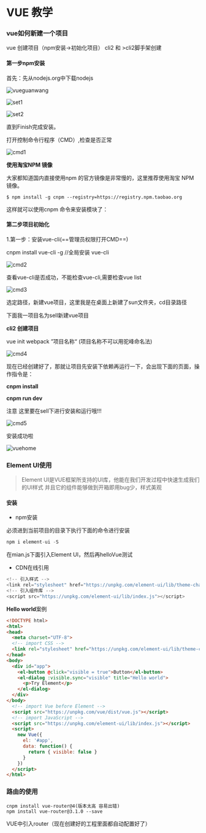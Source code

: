 # VUE 教学



### vue如何新建一个项目

vue 创建项目（npm安装→初始化项目）
cli2 和 >cli2脚手架创建

#### 第一步npm安装

首先：先从nodejs.org中下载nodejs

![vueguanwang](img/vueguanwang.jpg)

![set1](img/set1.jpg)

![set2](img/set2.jpg)

直到Finish完成安装。

打开控制命令行程序（CMD）,检查是否正常

![cmd1](img/cmd1.jpg)

**使用淘宝NPM 镜像**

大家都知道国内直接使用npm 的官方镜像是非常慢的，这里推荐使用淘宝 NPM 镜像。

`$ npm install -g cnpm --registry=https://registry.npm.taobao.org`

这样就可以使用cnpm 命令来安装模块了：

#### 第二步项目初始化

1.第一步：安装vue-cli(==管理员权限打开CMD==)

cnpm install vue-cli -g   //全局安装 vue-cli

![cmd2](img/cmd2.jpg)

查看vue-cli是否成功，不能检查vue-cli,需要检查vue list

![cmd3](img/cmd3.jpg)



选定路径，新建vue项目，这里我是在桌面上新建了sun文件夹，cd目录路径

下面我一项目名为sell新建vue项目

**cli2 创建项目** 

vue init webpack ”项目名称“ (项目名称不可以用驼峰命名法)

![cmd4](img/cmd4.jpg)

现在已经创建好了，那就让项目先安装下依赖再运行一下，会出现下面的页面，操作指令是：

**cnpm install**

**cnpm run dev**

注意 这里要在sell下进行安装和运行哦!!!

![cmd5](img/cmd5.jpg)



安装成功啦

![vuehome](img/vuehome.jpg)

### Element UI使用

> Element UI是VUE框架所支持的UI库，他能在我们开发过程中快速生成我们的UI样式
> 并且它的组件能够做到开箱即用bug少，样式美观

#### 安装

* npm安装

必须进到当前项目的目录下执行下面的命令进行安装

~~~javascript
npm i element-ui -S
~~~

在mian.js下面引入Element UI，然后再helloVue测试

* CDN在线引用

~~~javascript
<!-- 引入样式 -->
<link rel="stylesheet" href="https://unpkg.com/element-ui/lib/theme-chalk/index.css">
<!-- 引入组件库 -->
<script src="https://unpkg.com/element-ui/lib/index.js"></script>
~~~

**Hello world**案例

```html
<!DOCTYPE html>
<html>
<head>
  <meta charset="UTF-8">
  <!-- import CSS -->
  <link rel="stylesheet" href="https://unpkg.com/element-ui/lib/theme-chalk/index.css">
</head>
<body>
  <div id="app">
    <el-button @click="visible = true">Button</el-button>
    <el-dialog :visible.sync="visible" title="Hello world">
      <p>Try Element</p>
    </el-dialog>
  </div>
</body>
  <!-- import Vue before Element -->
  <script src="https://unpkg.com/vue/dist/vue.js"></script>
  <!-- import JavaScript -->
  <script src="https://unpkg.com/element-ui/lib/index.js"></script>
  <script>
    new Vue({
      el: '#app',
      data: function() {
        return { visible: false }
      }
    })
  </script>
</html>
```

### 路由的使用

~~~vue
cnpm install vue-router@4(版本太高 容易出错)
npm install vue-router@3.1.0 --save
~~~

VUE中引入router（现在创建好的工程里面都自动配置好了）